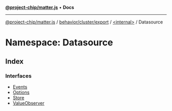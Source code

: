 [**@project-chip/matter.js**](../../../../../../README.md) • **Docs**

***

[@project-chip/matter.js](../../../../../../modules.md) / [behavior/cluster/export](../../../README.md) / [\<internal\>](../../README.md) / Datasource

# Namespace: Datasource

## Index

### Interfaces

- [Events](interfaces/Events.md)
- [Options](interfaces/Options.md)
- [Store](interfaces/Store.md)
- [ValueObserver](interfaces/ValueObserver.md)

